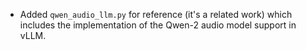 - Added `qwen_audio_llm.py` for reference (it's a related work) which includes the implementation of the Qwen-2 audio model support in vLLM.
